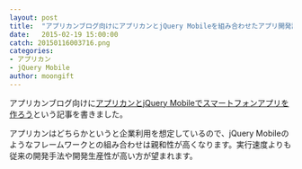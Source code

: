 ```yaml
---
layout: post
title:  "アプリカンブログ向けにアプリカンとjQuery Mobileを組み合わせたアプリ開発記事を書きました"
date:   2015-02-19 15:00:00
catch: 20150116003716.png
categories:
- アプリカン
- jQuery Mobile
author: moongift
---
```


アプリカンブログ向けに[アプリカンとjQuery Mobileでスマートフォンアプリを作ろう](http://tech-blog.applican.com/entry/2015/02/18/165855)という記事を書きました。

アプリカンはどちらかというと企業利用を想定しているので、jQuery Mobileのようなフレームワークとの組み合わせは親和性が高くなります。実行速度よりも従来の開発手法や開発生産性が高い方が望まれます。


